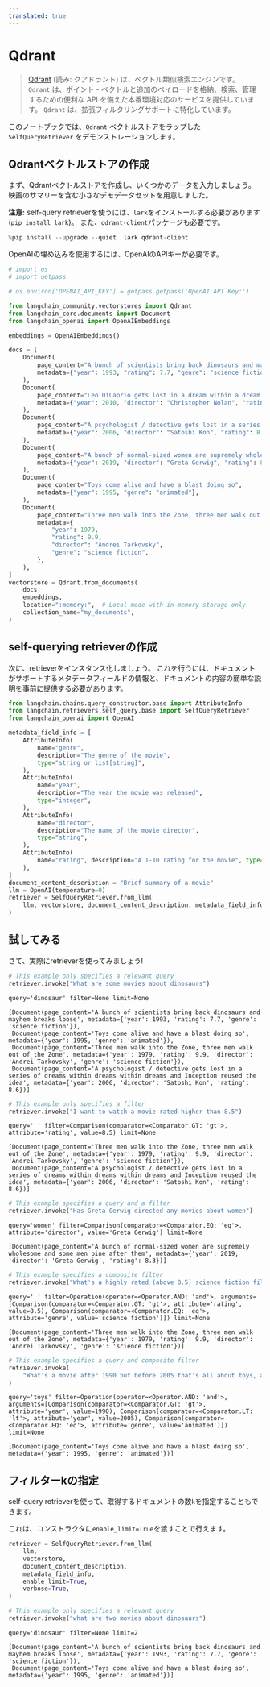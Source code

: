 ```yaml
---
translated: true
---
```


# Qdrant

>[Qdrant](https://qdrant.tech/documentation/) (読み: クアドラント) は、ベクトル類似検索エンジンです。 `Qdrant` は、ポイント - ベクトルと追加のペイロードを格納、検索、管理するための便利な API を備えた本番環境対応のサービスを提供しています。 `Qdrant` は、拡張フィルタリングサポートに特化しています。

このノートブックでは、`Qdrant` ベクトルストアをラップした `SelfQueryRetriever` をデモンストレーションします。

## Qdrantベクトルストアの作成

まず、Qdrantベクトルストアを作成し、いくつかのデータを入力しましょう。 映画のサマリーを含む小さなデモデータセットを用意しました。

**注意:** self-query retrieverを使うには、`lark`をインストールする必要があります(`pip install lark`)。 また、`qdrant-client`パッケージも必要です。

```python
%pip install --upgrade --quiet  lark qdrant-client
```

OpenAIの埋め込みを使用するには、OpenAIのAPIキーが必要です。

```python
# import os
# import getpass

# os.environ['OPENAI_API_KEY'] = getpass.getpass('OpenAI API Key:')
```

```python
from langchain_community.vectorstores import Qdrant
from langchain_core.documents import Document
from langchain_openai import OpenAIEmbeddings

embeddings = OpenAIEmbeddings()
```

```python
docs = [
    Document(
        page_content="A bunch of scientists bring back dinosaurs and mayhem breaks loose",
        metadata={"year": 1993, "rating": 7.7, "genre": "science fiction"},
    ),
    Document(
        page_content="Leo DiCaprio gets lost in a dream within a dream within a dream within a ...",
        metadata={"year": 2010, "director": "Christopher Nolan", "rating": 8.2},
    ),
    Document(
        page_content="A psychologist / detective gets lost in a series of dreams within dreams within dreams and Inception reused the idea",
        metadata={"year": 2006, "director": "Satoshi Kon", "rating": 8.6},
    ),
    Document(
        page_content="A bunch of normal-sized women are supremely wholesome and some men pine after them",
        metadata={"year": 2019, "director": "Greta Gerwig", "rating": 8.3},
    ),
    Document(
        page_content="Toys come alive and have a blast doing so",
        metadata={"year": 1995, "genre": "animated"},
    ),
    Document(
        page_content="Three men walk into the Zone, three men walk out of the Zone",
        metadata={
            "year": 1979,
            "rating": 9.9,
            "director": "Andrei Tarkovsky",
            "genre": "science fiction",
        },
    ),
]
vectorstore = Qdrant.from_documents(
    docs,
    embeddings,
    location=":memory:",  # Local mode with in-memory storage only
    collection_name="my_documents",
)
```

## self-querying retrieverの作成

次に、retrieverをインスタンス化しましょう。 これを行うには、ドキュメントがサポートするメタデータフィールドの情報と、ドキュメントの内容の簡単な説明を事前に提供する必要があります。

```python
from langchain.chains.query_constructor.base import AttributeInfo
from langchain.retrievers.self_query.base import SelfQueryRetriever
from langchain_openai import OpenAI

metadata_field_info = [
    AttributeInfo(
        name="genre",
        description="The genre of the movie",
        type="string or list[string]",
    ),
    AttributeInfo(
        name="year",
        description="The year the movie was released",
        type="integer",
    ),
    AttributeInfo(
        name="director",
        description="The name of the movie director",
        type="string",
    ),
    AttributeInfo(
        name="rating", description="A 1-10 rating for the movie", type="float"
    ),
]
document_content_description = "Brief summary of a movie"
llm = OpenAI(temperature=0)
retriever = SelfQueryRetriever.from_llm(
    llm, vectorstore, document_content_description, metadata_field_info, verbose=True
)
```

## 試してみる

さて、実際にretrieverを使ってみましょう!

```python
# This example only specifies a relevant query
retriever.invoke("What are some movies about dinosaurs")
```

```output
query='dinosaur' filter=None limit=None
```

```output
[Document(page_content='A bunch of scientists bring back dinosaurs and mayhem breaks loose', metadata={'year': 1993, 'rating': 7.7, 'genre': 'science fiction'}),
 Document(page_content='Toys come alive and have a blast doing so', metadata={'year': 1995, 'genre': 'animated'}),
 Document(page_content='Three men walk into the Zone, three men walk out of the Zone', metadata={'year': 1979, 'rating': 9.9, 'director': 'Andrei Tarkovsky', 'genre': 'science fiction'}),
 Document(page_content='A psychologist / detective gets lost in a series of dreams within dreams within dreams and Inception reused the idea', metadata={'year': 2006, 'director': 'Satoshi Kon', 'rating': 8.6})]
```

```python
# This example only specifies a filter
retriever.invoke("I want to watch a movie rated higher than 8.5")
```

```output
query=' ' filter=Comparison(comparator=<Comparator.GT: 'gt'>, attribute='rating', value=8.5) limit=None
```

```output
[Document(page_content='Three men walk into the Zone, three men walk out of the Zone', metadata={'year': 1979, 'rating': 9.9, 'director': 'Andrei Tarkovsky', 'genre': 'science fiction'}),
 Document(page_content='A psychologist / detective gets lost in a series of dreams within dreams within dreams and Inception reused the idea', metadata={'year': 2006, 'director': 'Satoshi Kon', 'rating': 8.6})]
```

```python
# This example specifies a query and a filter
retriever.invoke("Has Greta Gerwig directed any movies about women")
```

```output
query='women' filter=Comparison(comparator=<Comparator.EQ: 'eq'>, attribute='director', value='Greta Gerwig') limit=None
```

```output
[Document(page_content='A bunch of normal-sized women are supremely wholesome and some men pine after them', metadata={'year': 2019, 'director': 'Greta Gerwig', 'rating': 8.3})]
```

```python
# This example specifies a composite filter
retriever.invoke("What's a highly rated (above 8.5) science fiction film?")
```

```output
query=' ' filter=Operation(operator=<Operator.AND: 'and'>, arguments=[Comparison(comparator=<Comparator.GT: 'gt'>, attribute='rating', value=8.5), Comparison(comparator=<Comparator.EQ: 'eq'>, attribute='genre', value='science fiction')]) limit=None
```

```output
[Document(page_content='Three men walk into the Zone, three men walk out of the Zone', metadata={'year': 1979, 'rating': 9.9, 'director': 'Andrei Tarkovsky', 'genre': 'science fiction'})]
```

```python
# This example specifies a query and composite filter
retriever.invoke(
    "What's a movie after 1990 but before 2005 that's all about toys, and preferably is animated"
)
```

```output
query='toys' filter=Operation(operator=<Operator.AND: 'and'>, arguments=[Comparison(comparator=<Comparator.GT: 'gt'>, attribute='year', value=1990), Comparison(comparator=<Comparator.LT: 'lt'>, attribute='year', value=2005), Comparison(comparator=<Comparator.EQ: 'eq'>, attribute='genre', value='animated')]) limit=None
```

```output
[Document(page_content='Toys come alive and have a blast doing so', metadata={'year': 1995, 'genre': 'animated'})]
```

## フィルターkの指定

self-query retrieverを使って、取得するドキュメントの数`k`を指定することもできます。

これは、コンストラクタに`enable_limit=True`を渡すことで行えます。

```python
retriever = SelfQueryRetriever.from_llm(
    llm,
    vectorstore,
    document_content_description,
    metadata_field_info,
    enable_limit=True,
    verbose=True,
)
```

```python
# This example only specifies a relevant query
retriever.invoke("what are two movies about dinosaurs")
```

```output
query='dinosaur' filter=None limit=2
```

```output
[Document(page_content='A bunch of scientists bring back dinosaurs and mayhem breaks loose', metadata={'year': 1993, 'rating': 7.7, 'genre': 'science fiction'}),
 Document(page_content='Toys come alive and have a blast doing so', metadata={'year': 1995, 'genre': 'animated'})]
```

